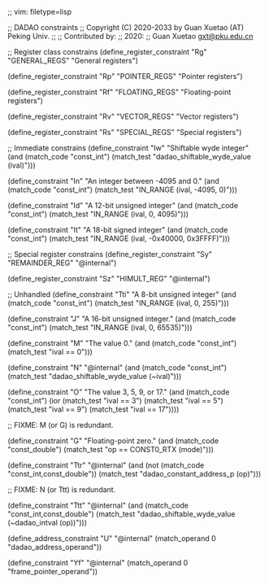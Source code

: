 ;; vim: filetype=lisp

;; DADAO constraints
;; Copyright (C) 2020-2033 by Guan Xuetao (AT) Peking Univ.
;;
;; Contributed by:
;;   2020:
;;	Guan Xuetao <gxt@pku.edu.cn>

;; Register class constrains
(define_register_constraint "Rg" "GENERAL_REGS"
	"General registers")

(define_register_constraint "Rp" "POINTER_REGS"
	"Pointer registers")

(define_register_constraint "Rf" "FLOATING_REGS"
	"Floating-point registers")

(define_register_constraint "Rv" "VECTOR_REGS"
	"Vector registers")

(define_register_constraint "Rs" "SPECIAL_REGS"
	"Special registers")

;; Immediate constrains
(define_constraint "Iw"
	"Shiftable wyde integer"
	(and (match_code "const_int")
	     (match_test "dadao_shiftable_wyde_value (ival)")))

(define_constraint "In"
	"An integer between -4095 and 0."
	(and (match_code "const_int")
	     (match_test "IN_RANGE (ival, -4095, 0)")))

(define_constraint "Id"
	"A 12-bit unsigned integer"
	(and (match_code "const_int")
	     (match_test "IN_RANGE (ival, 0, 4095)")))

(define_constraint "It"
	"A 18-bit signed integer"
	(and (match_code "const_int")
	     (match_test "IN_RANGE (ival, -0x40000, 0x3FFFF)")))

;; Special register constrains
(define_register_constraint "Sy" "REMAINDER_REG"
	"@internal")

(define_register_constraint "Sz" "HIMULT_REG"
	"@internal")

;; Unhandled
(define_constraint "Tti"
  "A 8-bit unsigned integer"
  (and (match_code "const_int")
       (match_test "IN_RANGE (ival, 0, 255)")))

(define_constraint "J"
  "A 16-bit unsigned integer."
  (and (match_code "const_int")
       (match_test "IN_RANGE (ival, 0, 65535)")))

(define_constraint "M"
  "The value 0."
  (and (match_code "const_int")
       (match_test "ival == 0")))

(define_constraint "N"
  "@internal"
  (and (match_code "const_int")
       (match_test "dadao_shiftable_wyde_value (~ival)")))

(define_constraint "O"
  "The value 3, 5, 9, or 17."
  (and (match_code "const_int")
       (ior (match_test "ival == 3")
	    (match_test "ival == 5")
	    (match_test "ival == 9")
	    (match_test "ival == 17"))))

;; FIXME: M (or G) is redundant.

(define_constraint "G"
  "Floating-point zero."
  (and (match_code "const_double")
       (match_test "op == CONST0_RTX (mode)")))

(define_constraint "Ttr"
  "@internal"
  (and (not (match_code "const_int,const_double"))
       (match_test "dadao_constant_address_p (op)")))

;; FIXME: N (or Ttt) is redundant.

(define_constraint "Ttt"
  "@internal"
  (and (match_code "const_int,const_double")
       (match_test "dadao_shiftable_wyde_value (~dadao_intval (op))")))

(define_address_constraint "U"
  "@internal"
  (match_operand 0 "dadao_address_operand"))

(define_constraint "Yf"
  "@internal"
  (match_operand 0 "frame_pointer_operand"))
